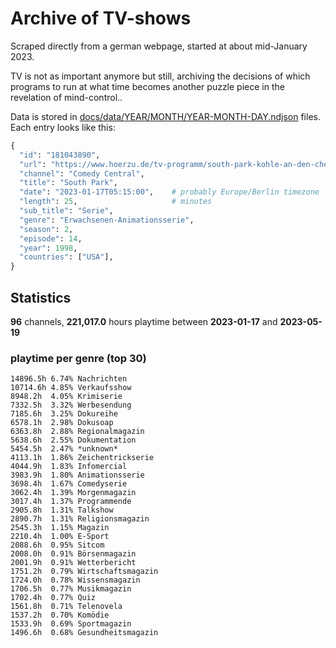 # Archive of TV-shows

Scraped directly from a german webpage, started at about mid-January 2023.

TV is not as important anymore but still, archiving the decisions of which programs to run at what time
becomes another puzzle piece in the revelation of mind-control.. 

Data is stored in [docs/data/YEAR/MONTH/YEAR-MONTH-DAY.ndjson](docs/data/) files. 
Each entry looks like this:

```python
{
  "id": "181043890", 
  "url": "https://www.hoerzu.de/tv-programm/south-park-kohle-an-den-chefkoch/bid_181043890/", 
  "channel": "Comedy Central", 
  "title": "South Park", 
  "date": "2023-01-17T05:15:00",    # probably Europe/Berlin timezone 
  "length": 25,                     # minutes 
  "sub_title": "Serie", 
  "genre": "Erwachsenen-Animationsserie", 
  "season": 2, 
  "episode": 14, 
  "year": 1998, 
  "countries": ["USA"],
}
```

## Statistics

**96** channels, **221,017.0** hours playtime between **2023-01-17** and **2023-05-19**


### playtime per genre (top 30)

    14896.5h 6.74% Nachrichten
    10714.6h 4.85% Verkaufsshow
    8948.2h  4.05% Krimiserie
    7332.5h  3.32% Werbesendung
    7185.6h  3.25% Dokureihe
    6578.1h  2.98% Dokusoap
    6363.8h  2.88% Regionalmagazin
    5638.6h  2.55% Dokumentation
    5454.5h  2.47% *unknown*
    4113.1h  1.86% Zeichentrickserie
    4044.9h  1.83% Infomercial
    3983.9h  1.80% Animationsserie
    3698.4h  1.67% Comedyserie
    3062.4h  1.39% Morgenmagazin
    3017.4h  1.37% Programmende
    2905.8h  1.31% Talkshow
    2890.7h  1.31% Religionsmagazin
    2545.3h  1.15% Magazin
    2210.4h  1.00% E-Sport
    2088.6h  0.95% Sitcom
    2008.0h  0.91% Börsenmagazin
    2001.9h  0.91% Wetterbericht
    1751.2h  0.79% Wirtschaftsmagazin
    1724.0h  0.78% Wissensmagazin
    1706.5h  0.77% Musikmagazin
    1702.4h  0.77% Quiz
    1561.8h  0.71% Telenovela
    1537.2h  0.70% Komödie
    1533.9h  0.69% Sportmagazin
    1496.6h  0.68% Gesundheitsmagazin
